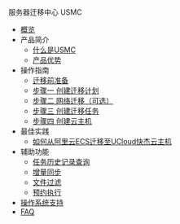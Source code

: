 <div class="sidebar_title icon__uhost"> 服务器迁移中心 USMC</div>   <!-- 本行用于添加产品icon、中文名称、英文名称 -->

* [概览](/usmc/README)
* 产品简介
    * [什么是USMC](/usmc/introduction/concept)
    * [产品优势](/usmc/introduction/advantages)
* 操作指南
    * [迁移前准备](/usmc/guide/pre)
    * [步骤一 创建迁移计划](/usmc/guide/stepone)
    * [步骤二 网络迁移（可选）](/usmc/guide/steptwo)
    * [步骤三 创建迁移任务](/usmc/guide/stepthree)
    * [步骤四 创建云主机](/usmc/guide/stepfour)
* 最佳实践
    * [如何从阿里云ECS迁移至UCloud快杰云主机](/usmc/practice/ecstouhost)
* 辅助功能
    * [任务历史记录查询](/usmc/side/history)
    * [增量同步](/usmc/side/sync)
    * [文件过滤](/usmc/side/filter)
    * [预约执行](/usmc/side/cron)
* [操作系统支持](/usmc/sys)    
* [FAQ](/usmc/faq)

